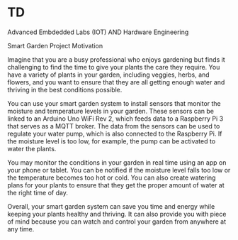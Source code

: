 # TD
Advanced Embdedded Labs (IOT) AND Hardware Engineering

Smart Garden Project Motivation

Imagine that you are a busy professional who enjoys gardening but finds it challenging to find the time to give your plants the care they require. You have a variety of plants in your garden, including veggies, herbs, and flowers, and you want to ensure that they are all getting enough water and thriving in the best conditions possible.

You can use your smart garden system to install sensors that monitor the moisture and temperature levels in your garden. These sensors can be linked to an Arduino Uno WiFi Rev 2, which feeds data to a Raspberry Pi 3 that serves as a MQTT broker. The data from the sensors can be used to regulate your water pump, which is also connected to the Raspberry Pi. If the moisture level is too low, for example, the pump can be activated to water the plants.

You may monitor the conditions in your garden in real time using an app on your phone or tablet. You can be notified if the moisture level falls too low or the temperature becomes too hot or cold. You can also create watering plans for your plants to ensure that they get the proper amount of water at the right time of day.

Overall, your smart garden system can save you time and energy while keeping your plants healthy and thriving. It can also provide you with piece of mind because you can watch and control your garden from anywhere at any time.
